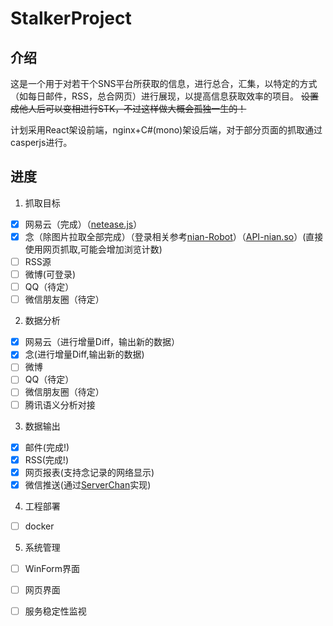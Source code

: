 # StalkerProject
## 介绍
这是一个用于对若干个SNS平台所获取的信息，进行总合，汇集，以特定的方式（如每日邮件，RSS，总合网页）进行展现，以提高信息获取效率的项目。
~~设置成他人后可以变相进行STK，不过这样做大概会孤独一生的！~~

计划采用React架设前端，nginx+C#(mono)架设后端，对于部分页面的抓取通过casperjs进行。

## 进度
1. 抓取目标
 - [x] 网易云（完成）（[netease.js](https://github.com/hxdnshx/StalkerProject/blob/master/netease.js)）
 - [x] 念（除图片拉取全部完成）（登录相关参考[nian-Robot](https://github.com/ConnorNowhere/nian-robot)）（[API-nian.so](https://github.com/hxdnshx/StalkerProject/blob/master/API-nian.so)）(直接使用网页抓取,可能会增加浏览计数)
 - [ ] RSS源
 - [ ] 微博(可登录)
 - [ ] QQ（待定）
 - [ ] 微信朋友圈（待定）
2. 数据分析	
 - [x] 网易云（进行增量Diff，输出新的数据）
 - [x] 念(进行增量Diff,输出新的数据)
 - [ ] 微博
 - [ ] QQ（待定）
 - [ ] 微信朋友圈（待定）
 - [ ] 腾讯语义分析对接
3. 数据输出
 - [x] 邮件(完成!)
 - [x] RSS(完成!)
 - [x] 网页报表(支持念记录的网络显示)
 - [x] 微信推送(通过[ServerChan](http://sc.ftqq.com)实现)
4. 工程部署
 - [ ] docker
5. 系统管理
 - [ ] WinForm界面
 - [ ] 网页界面
 - [ ] 服务稳定性监视

